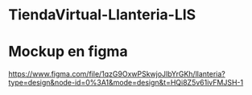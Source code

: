 # TiendaVirtual-Llanteria-LIS

# Mockup en figma
https://www.figma.com/file/1qzG9OxwPSkwjoJIbYrGKh/llanteria?type=design&node-id=0%3A1&mode=design&t=HQi8Z5v61ivFMJSH-1
